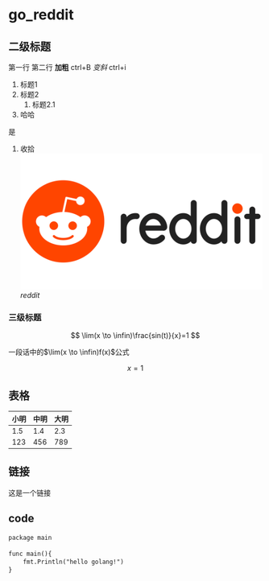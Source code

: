 # go_reddit

## 二级标题

第一行
第二行
**加粗** ctrl+B
*变斜* ctrl+i

1. 标题1
2. 标题2
   1. 标题2.1
10. 哈哈

是

1. 收拾
![](learn/_materials/Reddit-Logo.png)
*reddit*

### 三级标题
$$
\lim(x \to \infin)\frac{sin(t)}{x}=1
$$

一段话中的$\lim(x \to \infin)f(x)$公式

$$
x = 1
$$

## 表格
| 小明 | 中明 | 大明 |
| ---- | ---- | ---- |
| 1.5  | 1.4  | 2.3  |
| 123  | 456  | 789  |

## 链接
这是一个链接

## code 
``` golang
package main

func main(){
    fmt.Println("hello golang!")
}
```